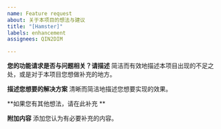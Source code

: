 ```yaml
---
name: Feature request
about: 关于本项目的想法与建议
title: "[Hamster]"
labels: enhancement
assignees: QIN2DIM

---
```


**您的功能请求是否与问题相关？请描述**
简洁而有效地描述本项目出现的不足之处，或是对于本项目您想做补充的地方。

**描述您想要的解决方案**
清晰而简洁地描述您想要实现的效果。

**如果您有其他想法，请在此补充 **

**附加内容**
添加您认为有必要补充的内容。
